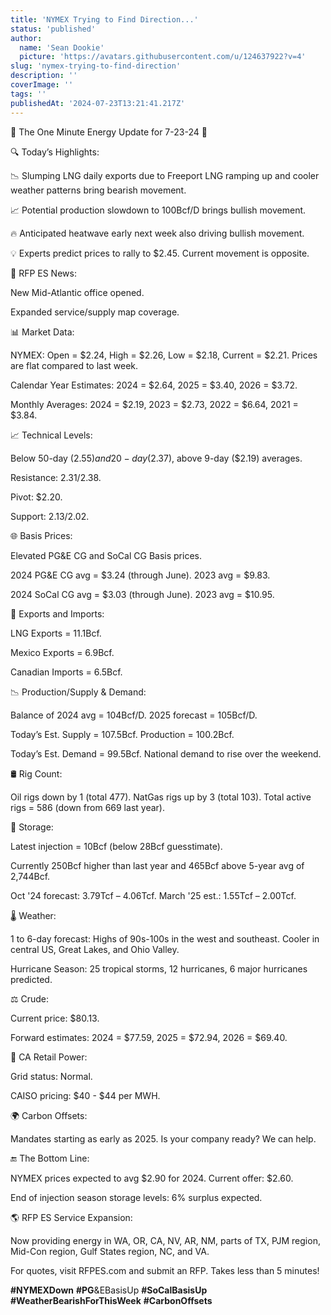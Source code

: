 ```yaml
---
title: 'NYMEX Trying to Find Direction...'
status: 'published'
author:
  name: 'Sean Dookie'
  picture: 'https://avatars.githubusercontent.com/u/124637922?v=4'
slug: 'nymex-trying-to-find-direction'
description: ''
coverImage: ''
tags: ''
publishedAt: '2024-07-23T13:21:41.217Z'
---
```


🌟 The One Minute Energy Update for 7-23-24 🌟

🔍 Today’s Highlights:

📉 Slumping LNG daily exports due to Freeport LNG ramping up and cooler weather patterns bring bearish movement.

📈 Potential production slowdown to 100Bcf/D brings bullish movement.

🔥 Anticipated heatwave early next week also driving bullish movement.

💡 Experts predict prices to rally to $2.45. Current movement is opposite.

🏢 RFP ES News:

New Mid-Atlantic office opened.

Expanded service/supply map coverage.

📊 Market Data:

NYMEX: Open = $2.24, High = $2.26, Low = $2.18, Current = $2.21. Prices are flat compared to last week.

Calendar Year Estimates: 2024 = $2.64, 2025 = $3.40, 2026 = $3.72.

Monthly Averages: 2024 = $2.19, 2023 = $2.73, 2022 = $6.64, 2021 = $3.84.

📈 Technical Levels:

Below 50-day ($2.55) and 20-day ($2.37), above 9-day ($2.19) averages.

Resistance: $2.31/$2.38.

Pivot: $2.20.

Support: $2.13/$2.02.

🌐 Basis Prices:

Elevated PG&E CG and SoCal CG Basis prices.

2024 PG&E CG avg = $3.24 (through June). 2023 avg = $9.83.

2024 SoCal CG avg = $3.03 (through June). 2023 avg = $10.95.

🚢 Exports and Imports:

LNG Exports = 11.1Bcf.

Mexico Exports = 6.9Bcf.

Canadian Imports = 6.5Bcf.

📉 Production/Supply & Demand:

Balance of 2024 avg = 104Bcf/D. 2025 forecast = 105Bcf/D.

Today’s Est. Supply = 107.5Bcf. Production = 100.2Bcf.

Today’s Est. Demand = 99.5Bcf. National demand to rise over the weekend.

🛢️ Rig Count:

Oil rigs down by 1 (total 477). NatGas rigs up by 3 (total 103). Total active rigs = 586 (down from 669 last year).

🏪 Storage:

Latest injection = 10Bcf (below 28Bcf guesstimate).

Currently 250Bcf higher than last year and 465Bcf above 5-year avg of 2,744Bcf.

Oct '24 forecast: 3.79Tcf – 4.06Tcf. March '25 est.: 1.55Tcf – 2.00Tcf.

🌡️ Weather:

1 to 6-day forecast: Highs of 90s-100s in the west and southeast. Cooler in central US, Great Lakes, and Ohio Valley.

Hurricane Season: 25 tropical storms, 12 hurricanes, 6 major hurricanes predicted.

⚖️ Crude:

Current price: $80.13.

Forward estimates: 2024 = $77.59, 2025 = $72.94, 2026 = $69.40.

🔌 CA Retail Power:

Grid status: Normal.

CAISO pricing: $40 - $44 per MWH.

🌍 Carbon Offsets:

Mandates starting as early as 2025. Is your company ready? We can help.

🔚 The Bottom Line:

NYMEX prices expected to avg $2.90 for 2024. Current offer: $2.60.

End of injection season storage levels: 6% surplus expected.

🌎 RFP ES Service Expansion:

Now providing energy in WA, OR, CA, NV, AR, NM, parts of TX, PJM region, Mid-Con region, Gulf States region, NC, and VA.

For quotes, visit RFPES.com and submit an RFP. Takes less than 5 minutes!

**#NYMEXDown** **#PG**&EBasisUp **#SoCalBasisUp** **#WeatherBearishForThisWeek** **#CarbonOffsets**